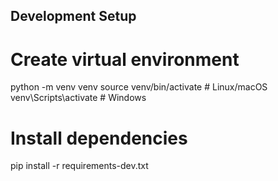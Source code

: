 ## Development Setup

# Create virtual environment
python -m venv venv
source venv/bin/activate  # Linux/macOS
venv\Scripts\activate     # Windows

# Install dependencies
pip install -r requirements-dev.txt
